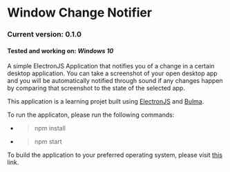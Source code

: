 # Window Change Notifier
### Current version: 0.1.0
#### Tested and working on: _Windows 10_
A simple ElectronJS Application that notifies you of a change in a certain desktop application.
You can take a screenshot of your open desktop app and you will be automatically notified through sound if any changes happen by comparing that screenshot to the state of the selected app.

This application is a learning projet built using [ElectronJS](https://www.electronjs.org/) and [Bulma](https://bulma.io/).

To run the applicaton, please run the following commands:
- >npm install
- >npm start

To build the application to your preferred operating system, please visit [this](https://github.com/electron/electron-packager) link.
